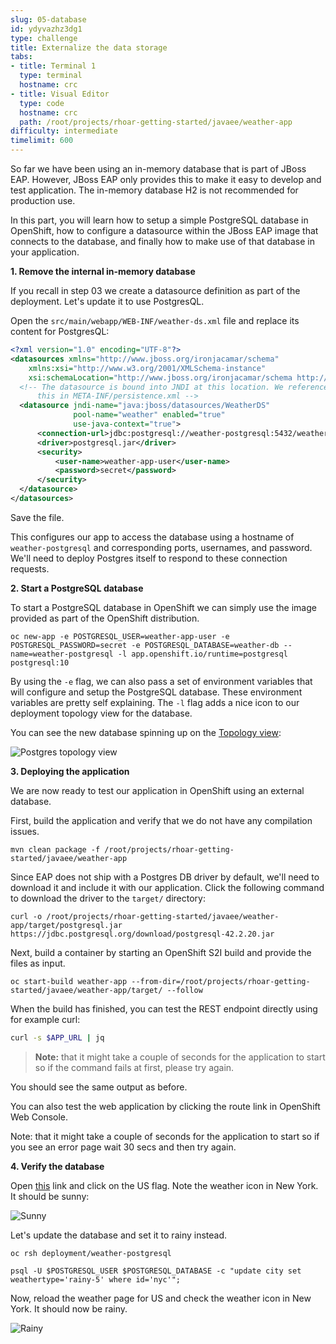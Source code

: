 ```yaml
---
slug: 05-database
id: ydyvazhz3dg1
type: challenge
title: Externalize the data storage
tabs:
- title: Terminal 1
  type: terminal
  hostname: crc
- title: Visual Editor
  type: code
  hostname: crc
  path: /root/projects/rhoar-getting-started/javaee/weather-app
difficulty: intermediate
timelimit: 600
---
```

So far we have been using an in-memory database that is part of JBoss EAP. However, JBoss EAP only provides this to make it easy to develop and test application. The in-memory database H2 is not recommended for production use.

In this part, you will learn how to setup a simple PostgreSQL database in OpenShift, how to configure a datasource within the JBoss EAP image that connects to the database, and finally how to make use of that database in your application.

**1. Remove the internal in-memory database**

If you recall in step 03 we create a datasource definition as part of the deployment. Let's update it to use PostgresQL.

Open the `src/main/webapp/WEB-INF/weather-ds.xml` file and replace its content for PostgresQL:

```xml
<?xml version="1.0" encoding="UTF-8"?>
<datasources xmlns="http://www.jboss.org/ironjacamar/schema"
    xmlns:xsi="http://www.w3.org/2001/XMLSchema-instance"
    xsi:schemaLocation="http://www.jboss.org/ironjacamar/schema http://docs.jboss.org/ironjacamar/schema/datasources_1_0.xsd">
  <!-- The datasource is bound into JNDI at this location. We reference
      this in META-INF/persistence.xml -->
  <datasource jndi-name="java:jboss/datasources/WeatherDS"
              pool-name="weather" enabled="true"
              use-java-context="true">
      <connection-url>jdbc:postgresql://weather-postgresql:5432/weather-db</connection-url>
      <driver>postgresql.jar</driver>
      <security>
          <user-name>weather-app-user</user-name>
          <password>secret</password>
      </security>
  </datasource>
</datasources>
```

Save the file.

This configures our app to access the database using a hostname of `weather-postgresql` and corresponding ports, usernames, and password. We'll need to deploy Postgres itself to respond to these connection requests.

**2. Start a PostgreSQL database**

To start a PostgreSQL database in OpenShift we can simply use the image provided as part of the OpenShift distribution.

```
oc new-app -e POSTGRESQL_USER=weather-app-user -e POSTGRESQL_PASSWORD=secret -e POSTGRESQL_DATABASE=weather-db --name=weather-postgresql -l app.openshift.io/runtime=postgresql postgresql:10
```

By using the `-e` flag, we can also pass a set of environment variables that will configure and setup the PostgreSQL database. These environment variables are pretty self explaining. The `-l` flag adds a nice icon to our deployment topology view for the database.

You can see the new database spinning up on the [Topology view](https://console-openshift-console-[[HOST_SUBDOMAIN]]-443-[[KATACODA_HOST]].environments.katacoda.com/topology/ns/my-project/graph):

![Postgres topology view](https://raw.githubusercontent.com/openshift-instruqt/instruqt/master/assets/middleware/middleware-javaee8/postgres-topology.png)

**3. Deploying the application**

We are now ready to test our application in OpenShift using an external database.

First, build the application and verify that we do not have any compilation issues.

```
mvn clean package -f /root/projects/rhoar-getting-started/javaee/weather-app
```

Since EAP does not ship with a Postgres DB driver by default, we'll need to download it and include it with our application. Click the following command to download the driver to the `target/` directory:

```
curl -o /root/projects/rhoar-getting-started/javaee/weather-app/target/postgresql.jar https://jdbc.postgresql.org/download/postgresql-42.2.20.jar
```

Next, build a container by starting an OpenShift S2I build and provide the files as input.

```
oc start-build weather-app --from-dir=/root/projects/rhoar-getting-started/javaee/weather-app/target/ --follow
```

When the build has finished, you can test the REST endpoint directly using for example curl:

```bash
curl -s $APP_URL | jq
```

> **Note:** that it might take a couple of seconds for the application to start so if the command fails at first, please try again.

You should see the same output as before.

You can also test the web application by clicking the route link in OpenShift Web Console.

Note: that it might take a couple of seconds for the application to start so if you see an error page wait 30 secs and then try again.

**4. Verify the database**

Open [this](http://weather-app-my-project.[[HOST_SUBDOMAIN]]-80-[[KATACODA_HOST]].environments.katacoda.com/index.html) link and click on the US flag. Note the weather icon in New York. It should be sunny:

![Sunny](https://raw.githubusercontent.com/openshift-instruqt/instruqt/master/assets/middleware/middleware-javaee8/sunny.png)

Let's update the database and set it to rainy instead.

```
oc rsh deployment/weather-postgresql
```

```
psql -U $POSTGRESQL_USER $POSTGRESQL_DATABASE -c "update city set weathertype='rainy-5' where id='nyc'";
```

Now, reload the weather page for US and check the weather icon in New York. It should now be rainy.

![Rainy](https://raw.githubusercontent.com/openshift-instruqt/instruqt/master/assets/middleware/middleware-javaee8/rainy.png)
